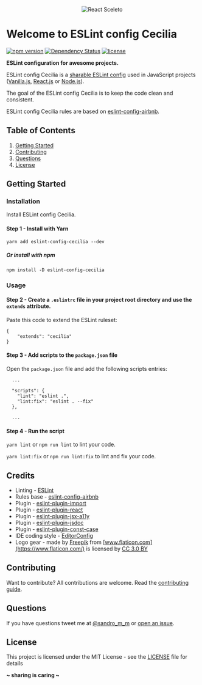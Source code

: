 <p align="center"><img src="http://sandromiguel.com/host/eslint-config-cecilia.png" alt="React Sceleto" /></p>

# Welcome to ESLint config Cecilia

[![npm version](https://badge.fury.io/js/eslint-config-cecilia.svg)](https://badge.fury.io/js/eslint-config-cecilia)
[![Dependency Status](https://david-dm.org/SandroMiguel/eslint-config-cecilia.svg)](https://david-dm.org/SandroMiguel/eslint-config-cecilia)
[![license](https://img.shields.io/badge/License-MIT-blue.svg?style=flat)](LICENSE)

**ESLint configuration for awesome projects.**

ESLint config Cecilia is a [sharable ESLint config](http://eslint.org/docs/developer-guide/shareable-configs.html)
used in JavaScript projects ([Vanilla.js](http://vanilla-js.com/), [React.js](https://reactjs.org/) or
[Node.js](https://nodejs.org/)).

The goal of the ESLint config Cecilia is to keep the code clean and consistent.

ESLint config Cecilia rules are based on [eslint-config-airbnb](https://www.npmjs.com/package/eslint-config-airbnb).

## Table of Contents
1. [Getting Started](#getting-started)
1. [Contributing](#contributing)
1. [Questions](#questions)
1. [License](#license)

## Getting Started

### Installation
Install ESLint config Cecilia.

#### Step 1 - Install with Yarn
`yarn add eslint-config-cecilia --dev`

##### Or install with npm
`npm install -D eslint-config-cecilia`

### Usage

#### Step 2 - Create a `.eslintrc` file in your project root directory and use the `extends` attribute.
Paste this code to extend the ESLint ruleset:
```
{
    "extends": "cecilia"
}
```

#### Step 3 - Add scripts to the `package.json` file
Open the `package.json` file and add the following scripts entries:
```
  ...

  "scripts": {
    "lint": "eslint .",
    "lint:fix": "eslint . --fix"
  },

  ...
```

#### Step 4 - Run the script
`yarn lint` or `npm run lint` to lint your code.

`yarn lint:fix` or `npm run lint:fix` to lint and fix your code.

## Credits
- Linting - [ESLint](https://eslint.org/)
- Rules base - [eslint-config-airbnb](https://www.npmjs.com/package/eslint-config-airbnb)
- Plugin - [eslint-plugin-import](https://www.npmjs.com/package/eslint-plugin-import)
- Plugin - [eslint-plugin-react](https://www.npmjs.com/package/eslint-plugin-react)
- Plugin - [eslint-plugin-jsx-a11y](https://www.npmjs.com/package/eslint-plugin-jsx-a11y)
- Plugin - [eslint-plugin-jsdoc](https://www.npmjs.com/package/eslint-plugin-jsdoc)
- Plugin - [eslint-plugin-const-case](https://www.npmjs.com/package/eslint-plugin-const-case)
- IDE coding style - [EditorConfig](https://editorconfig.org/)
- Logo gear - made by [Freepik](http://www.freepik.com) from [www.flaticon.com](https://www.flaticon.com/) is
licensed by [CC 3.0 BY](http://creativecommons.org/licenses/by/3.0/)

## Contributing
Want to contribute? All contributions are welcome. Read the [contributing guide](CONTRIBUTING.md).

## Questions
If you have questions tweet me at [@sandro_m_m](https://twitter.com/sandro_m_m) or [open an issue](../../issues/new).

## License
This project is licensed under the MIT License - see the [LICENSE](LICENSE) file for details

**~ sharing is caring ~**
